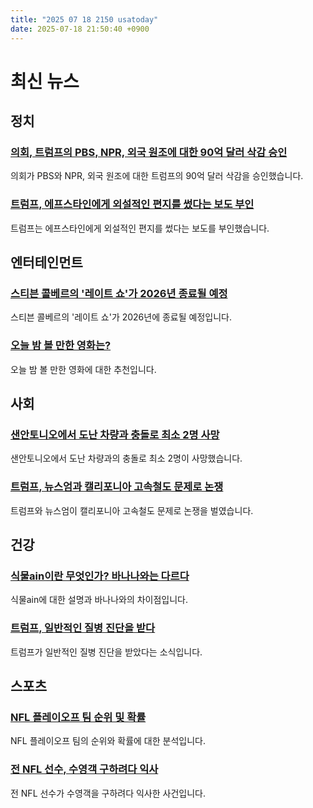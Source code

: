 ```yaml
---
title: "2025 07 18 2150 usatoday"
date: 2025-07-18 21:50:40 +0900
---
```


# 최신 뉴스
## 정치
### [의회, 트럼프의 PBS, NPR, 외국 원조에 대한 90억 달러 삭감 승인](https://www.usatoday.com/story/news/politics/2025/07/18/house-passes-trump-spending-cuts/85264524007/)
의회가 PBS와 NPR, 외국 원조에 대한 트럼프의 90억 달러 삭감을 승인했습니다.
### [트럼프, 에프스타인에게 외설적인 편지를 썼다는 보도 부인](https://www.usatoday.com/story/news/politics/2025/07/17/donald-trump-denies-report-that-he-wrote-jeffrey-epstein-a-lewd-letter/85265946007/)
트럼프는 에프스타인에게 외설적인 편지를 썼다는 보도를 부인했습니다.
## 엔터테인먼트
### [스티븐 콜베르의 '레이트 쇼'가 2026년 종료될 예정](https://www.usatoday.com/story/entertainment/tv/2025/07/17/stephen-colbert-late-show-ending-may-2026/85264811007/)
스티븐 콜베르의 '레이트 쇼'가 2026년에 종료될 예정입니다.
### [오늘 밤 볼 만한 영화는?](https://www.usatoday.com/story/entertainment/movies/2025/07/18/new-movies-streaming-netflix-amazon-disney-hbo-hulu/85191082007/)
오늘 밤 볼 만한 영화에 대한 추천입니다.
## 사회
### [샌안토니오에서 도난 차량과 충돌로 최소 2명 사망](https://www.usatoday.com/story/news/nation/2025/07/18/san-antonio-crash-bus-stolen-camaro/85269368007/)
샌안토니오에서 도난 차량과의 충돌로 최소 2명이 사망했습니다.
### [트럼프, 뉴스엄과 캘리포니아 고속철도 문제로 논쟁](https://www.usatoday.com/story/news/nation/2025/07/18/trump-newsom-california-high-speed-train/85259125007/)
트럼프와 뉴스엄이 캘리포니아 고속철도 문제로 논쟁을 벌였습니다.
## 건강
### [식물ain이란 무엇인가? 바나나와는 다르다](https://www.usatoday.com/story/life/health-wellness/2025/07/18/what-is-a-plantain/84343787007/)
식물ain에 대한 설명과 바나나와의 차이점입니다.
### [트럼프, 일반적인 질병 진단을 받다](https://www.usatoday.com/story/life/health-wellness/2025/07/17/donald-trump-vein-chronic-venous-insufficiency/85260307007/)
트럼프가 일반적인 질병 진단을 받았다는 소식입니다.
## 스포츠
### [NFL 플레이오프 팀 순위 및 확률](https://www.usatoday.com/story/sports/nfl/2025/07/18/nfl-playoff-teams-ranking-odds-cowboys-49ers-bears/85248364007/)
NFL 플레이오프 팀의 순위와 확률에 대한 분석입니다.
### [전 NFL 선수, 수영객 구하려다 익사](https://www.usatoday.com/story/news/nation/2025/07/17/drowning-chase-childers-baseball-mlb/85258665007/)
전 NFL 선수가 수영객을 구하려다 익사한 사건입니다.